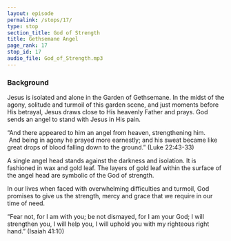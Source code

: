 ```yaml
---
layout: episode
permalink: /stops/17/
type: stop
section_title: God of Strength
title: Gethsemane Angel
page_rank: 17
stop_id: 17 
audio_file: God_of_Strength.mp3
---
```

### Background

Jesus is isolated and alone in the Garden of Gethsemane. In the midst of the agony, solitude and turmoil of this garden scene, and just moments before His betrayal, Jesus draws close to His heavenly Father and prays. God sends an angel to stand with Jesus in His pain.  

“And there appeared to him an angel from heaven, strengthening him.  And being in agony he prayed more earnestly; and his sweat became like great drops of blood falling down to the ground.” (Luke 22:43-33)

A single angel head stands against the darkness and isolation.   It is fashioned in wax and gold leaf.  The layers of gold leaf within the surface of the angel head are symbolic of the God of strength.

In our lives when faced with overwhelming difficulties and turmoil, God promises to give us the strength, mercy and grace that we require in our time of need. 

“Fear not, for I am with you; be not dismayed, for I am your God; I will strengthen you, I will help you, I will uphold you with my righteous right hand.” (Isaiah 41:10)